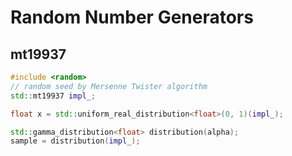 # Random Number Generators

## mt19937
```cpp
#include <random>
// random seed by Mersenne Twister algorithm
std::mt19937 impl_;

float x = std::uniform_real_distribution<float>(0, 1)(impl_);

std::gamma_distribution<float> distribution(alpha);
sample = distribution(impl_);
```